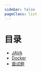 ```yaml
---
sidebar: false
pageClass: list
---
```

# 目录
- [JAVA](../note/java/springcloud/README.md)
- [Docker](../note/docker/README.md)
- [面试题](../note/iq/base.md)